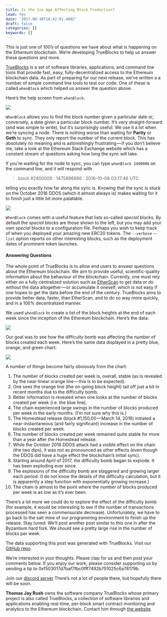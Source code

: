 ```yaml
---
title: Is the Ice Age Affecting Block Production?
lead: Yes
date: '2017-08-30T18:42:01.488Z'
draft: false
categories: []
keywords: []
---
```


This is just one of 100’s of questions we have about what is happening on the Ethereum blockchain. We’re developing TrueBlocks to help us answer these questions and more.

[TrueBlocks](https://github.com/TrueBlocks/trueblocks-core) is a set of software libraries, applications, and command line tools that provide fast, easy, fully-decentralized access to the Ethereum blockchain data. As part of preparing for our next release, we’ve written a a number of simple command line tools to test our code. One of these is called `whenBlock` which helped us answer the question above.

Here’s the help screen from `whenBlock`:

![](/blog/img/016-Is-the-Ice-Age-Affecting-Block-Production-001.png)

`WhenBlock` allows you to find the block number given a particular date or, conversely, a date given a particular block number. It’s very straight-forward (and was simple to write), but it’s surprisingly useful. We use it a lot when we’re syncing a node. There is nothing worse than waiting for **Parity** or **Geth** to sync. They only report the number of the current block. This has absolutely no meaning and is astonishingly frustrating — if you don’t believe me, take a look at the Ethereum Stack Exchange website which has a constant stream of questions asking how long the sync will take.

If you’re waiting for the node to sync, you can type `whenBlock 2400000` on the command line, and it will respond with

> block #2400000 : 1475896666 : 2016–10–08 03:17:46 UTC

telling you exactly how far along the sync is. Knowing that the sync is stuck on the October 2016 DDOS (which it almost always is) makes waiting for it to finish just a little bit more palatable.

![](/blog/img/016-Is-the-Ice-Age-Affecting-Block-Production-002.png)

`WhenBlock` comes with a useful feature that lists so-called _special_ blocks. By default the _special_ blocks are those shown to the left, but you may add your own _special_ blocks to a configuration file. Perhaps you wish to keep track of when you deployed your amazing new ERC20 tokens. The `--verbose` `—-list` option reports on other interesting blocks, such as the deployment dates of prominent token launches.

#### Answering Questions

The whole point of TrueBlocks is to allow end users to answer questions about the Ethereum blockchain. We aim to provide useful, scientific-quality information about the behaviour of the blockchain. Currently, one must rely either on a fully centralized solution such as [EtherScan](http://etherscan.io) to get data or do without the data altogether — or accumulate it oneself, which is not easy if one hopes to get the data before the end of the century. TrueBlocks aims to provide better data, faster, than EtherScan, and to do so way more quickly, and in a 100% decentralized manner.

We used `whenBlock` to create a list of the block heights at the end of each week since the inception of the Ethereum blockchain. Here’s the data:

![](/blog/img/016-Is-the-Ice-Age-Affecting-Block-Production-003.png)

Our goal was to see how the difficulty bomb was affecting the number of blocks created each week. Here’s the same data displayed in a pretty blue, orange, and green chart:

![](/blog/img/016-Is-the-Ice-Age-Affecting-Block-Production-004.png)

A number of things become fairly obviously from the chart:

1.  The number of blocks created per week is, overall, stable (as is revealed by the near-linear orange line — this is to be expected).
2.  One sees the orange line (the on-going block height) tail off just a bit in recent months due to the difficulty bomb.
3.  Better information is revealed when one looks at the number of blocks created per week (i.e. the blue line).
4.  The chain experienced large swings in the number of blocks produced per week in the early months. (I’m not sure why this is.)
5.  The Homestead release (block #1,150,00 — March 14, 2016) initiated a near-instantaneous (and fairly significant) increase in the number of blocks created per week.
6.  The number of blocks created per week remained quite stable for more than a year after the Homestead release.
7.  While the October 2016 DDOS attack had a visible effect on the chain (the two dips), it was not as pronounced as other effects (even though the DDOS did have a huge effect the blockchain’s initial sync).
8.  Starting around April of 2017, the difficulty bomb began to explode. It has been exploding ever since.
9.  The explosions of the difficulty bomb are staggered and growing larger each period. (I do not know the details of the difficulty calculation, but it is apparently a step function with exponentially growing increase.)
10.  The chain is almost to the point where the number of blocks produced per week is as low as it’s ever been.

There’s a lot more we could do to explore the effect of the difficulty bomb (for example, it would be interesting to see if the number of transactions processed has seen a commensurate decrease). Unfortunately, we have to go back to the salt mine of our programming environment to finish up the release. Stay tuned. We’ll post another post similar to this one in after the Byzantium hard fork. We should see a pretty large rise in the number of blocks per week.

The data supporting this post was generated with TrueBlocks. Visit our [GitHub repo](https://github.com/TrueBlocks/trueblocks-core/tree/master/src/other/articles).

We’re interested in your thoughts. Please clap for us and then post your comments below. If you enjoy our work, please consider supporting us by sending a tip to 0xf503017d7baf7fbc0fff7492b751025c6a78179b.

Join our [discord server](https://discord.gg/RAz6DJ6xkf) There’s not a lot of people there, but hopefully there will be soon.

**Thomas Jay Rush** owns the software company TrueBlocks whose primary project is also called TrueBlocks, a collection of software libraries and applications enabling real-time, per-block smart contract monitoring and analytics to the Ethereum blockchain. Contact him through [the website](http://trueblocks.io).
